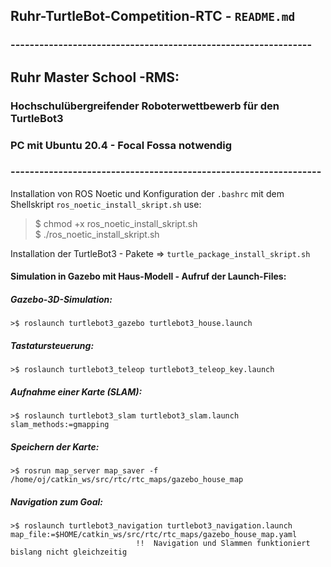 ## Ruhr-TurtleBot-Competition-RTC -  `README.md`
### ---------------------------------------------------------------
## Ruhr Master School -RMS:
### Hochschulübergreifender Roboterwettbewerb für den TurtleBot3
### PC mit Ubuntu 20.4 - Focal Fossa  notwendig
### -----------------------------------------------------------------
Installation von ROS Noetic und Konfiguration der `.bashrc` mit dem Shellskript  `ros_noetic_install_skript.sh`
use: 
 >$ chmod +x ros_noetic_install_skript.sh        
 >$ ./ros_noetic_install_skript.sh

Installation der TurtleBot3 - Pakete =>     `turtle_package_install_skript.sh`

#### Simulation in Gazebo mit Haus-Modell - Aufruf der Launch-Files:

##### Gazebo-3D-Simulation:      
    >$ roslaunch turtlebot3_gazebo turtlebot3_house.launch  

##### Tastatursteuerung:         
    >$ roslaunch turtlebot3_teleop turtlebot3_teleop_key.launch 
    
##### Aufnahme einer Karte (SLAM):
    >$ roslaunch turtlebot3_slam turtlebot3_slam.launch slam_methods:=gmapping  

##### Speichern der Karte:    
    >$ rosrun map_server map_saver -f /home/oj/catkin_ws/src/rtc/rtc_maps/gazebo_house_map  

##### Navigation zum Goal:
    >$ roslaunch turtlebot3_navigation turtlebot3_navigation.launch map_file:=$HOME/catkin_ws/src/rtc/rtc_maps/gazebo_house_map.yaml    
                                !!  Navigation und Slammen funktioniert bislang nicht gleichzeitig

